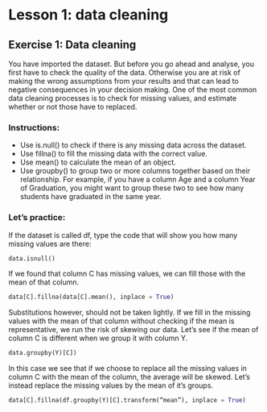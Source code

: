 # Lesson 1: data cleaning

## Exercise 1: Data cleaning

You have imported the dataset. But before you go ahead and analyse, you first have to check the quality of the data. Otherwise you are at risk of making the wrong assumptions from your results and that can lead to negative consequences in your decision making. One of the most common data cleaning processes is to check for missing values, and estimate whether or not those have to replaced. 

### Instructions:
  * Use is.null() to check if there is any missing data across the dataset.
  * Use fillna() to fill the missing data with the correct value.
  * Use mean() to calculate the mean of an object.
  * Use groupby() to group two or more columns together based on their relationship. For example, if you have a column Age and a column Year of Graduation, you might want to group these two to see how many students have graduated in the same year.

### Let’s practice:

If the dataset is called df, type the code that will show you how many missing values are there:
```python
data.isnull()
```
If we found that column C  has missing values, we can fill those with the mean of that column.
```python
data[C].fillna(data[C].mean(), inplace = True)
```

Substitutions however, should not be taken lightly. If we fill in the missing values with the mean of that column without checking if the mean is representative, we run the risk of skewing our data. Let’s see if the mean of column C is different when we group it with column Y. 
```python
data.groupby(Y)[C])
```

In this case we see that if we choose to replace all the missing values in column C with the mean of the column, the average will be skewed. Let’s instead replace the missing values by the mean of it’s groups.
```python
data[C].fillna(df.groupby(Y)[C].transform(“mean”), inplace = True)
```



